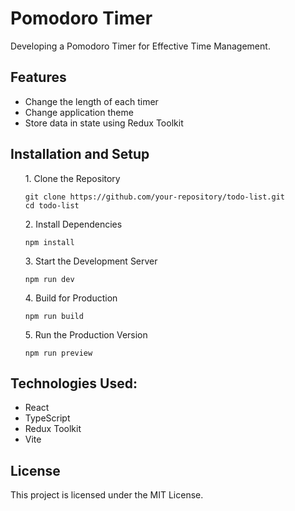 <h1>Pomodoro Timer </h1>

<p>Developing a Pomodoro Timer for Effective Time Management.</p>

<h2>Features</h2>
<ul>
  <li>Change the length of each timer</li>
    <li>Change application theme</li>
    <li>Store data in state using Redux Toolkit</li>
</ul>
<h2>Installation and Setup</h2>
<ul>
  <p> 1. Clone the Repository</p>
  
    git clone https://github.com/your-repository/todo-list.git
    cd todo-list
    
  <p>2. Install Dependencies</p>
  
    npm install

  <p>3. Start the Development Server</p>
  
    npm run dev

  <p>4. Build for Production</p>

    npm run build

<p>5. Run the Production Version</p>

    npm run preview
    
</ul>
 <h2>Technologies Used:</h2>
<ul>
  <li>React</li>
  <li>TypeScript</li>
  <li>Redux Toolkit</li>
  <li>Vite</li>
</ul>


<h2>License</h2>

<p>This project is licensed under the MIT License.</p>
